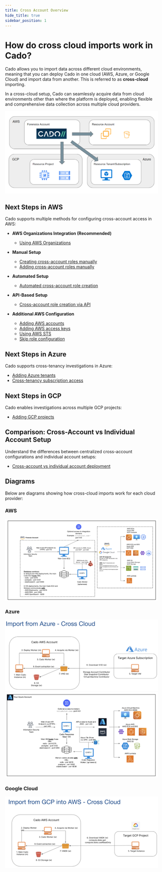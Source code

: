 ```yaml
---
title: Cross Account Overview
hide_title: true
sidebar_position: 1
---
```

# How do cross cloud imports work in Cado?

Cado allows you to import data across different cloud environments, meaning that you can deploy Cado in one cloud (AWS, Azure, or Google Cloud) and import data from another. This is referred to as **cross-cloud** importing.

In a cross-cloud setup, Cado can seamlessly acquire data from cloud environments other than where the platform is deployed, enabling flexible and comprehensive data collection across multiple cloud providers.

![Cross-Cloud Collection](/img/cross-cloud.png)

## Next Steps in AWS

Cado supports multiple methods for configuring cross-account access in AWS:

- **AWS Organizations Integration (Recommended)**
  - [Using AWS Organizations](https://docs.cadosecurity.com/cado/deploy/cross/aws-organizations)

- **Manual Setup**
  - [Creating cross-account roles manually](https://docs.cadosecurity.com/cado/deploy/cross/cross-account-creation)
  - [Adding cross-account roles manually](https://docs.cadosecurity.com/cado/deploy/cross/add-cross-account-manual)

- **Automated Setup**
  - [Automated cross-account role creation](https://docs.cadosecurity.com/cado/deploy/cross/cross-account-creation-auto)

- **API-Based Setup**
  - [Cross-account role creation via API]( https://docs.cadosecurity.com/cado/deploy/cross/cross-account-creation-api)


- **Additional AWS Configuration**
  - [Adding AWS accounts](https://docs.cadosecurity.com/cado/deploy/cross/adding-aws)
  - [Adding AWS access keys](https://docs.cadosecurity.com/cado/deploy/cross/adding-keys)
  - [Using AWS STS](https://docs.cadosecurity.com/cado/deploy/cross/aws-sts)
  - [Skip role configuration](https://docs.cadosecurity.com/cado/deploy/cross/skip-role)

## Next Steps in Azure

Cado supports cross-tenancy investigations in Azure:

- [Adding Azure tenants](https://docs.cadosecurity.com/cado/deploy/cross/adding-azure)
- [Cross-tenancy subscription access](https://docs.cadosecurity.com/cado/deploy/cross/azure-cross-tenancy-subscriptions)

## Next Steps in GCP

Cado enables investigations across multiple GCP projects:

- [Adding GCP projects](https://docs.cadosecurity.com/cado/deploy/cross/adding-gcp)

## Comparison: Cross-Account vs Individual Account Setup

Understand the differences between centralized cross-account configurations and individual account setups:

- [Cross-account vs individual account deployment](https://docs.cadosecurity.com/cado/deploy/cross/cross_vs_individual)

## Diagrams

Below are diagrams showing how cross-cloud imports work for each cloud provider:

### AWS
![AWS Cross-Cloud Imports](/img/aws-network.png)

### Azure
![Azure Imports](/img/azure-imports.png)
![Azure Cross-Cloud Imports](/img/azure-cross.png)

### Google Cloud
![Google Cloud Imports](/img/gcp-imports.png)
